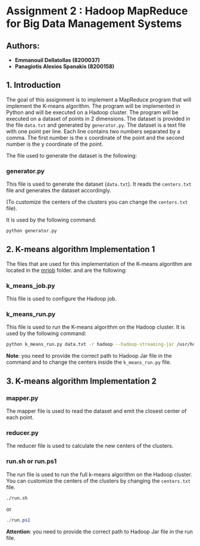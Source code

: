 # Assignment 2 : Hadoop MapReduce for  Big Data Management Systems

## Authors:

- **Emmanouil Dellatollas (8200037)**
- **Panagiotis Alexios Spanakis (8200158)**

## 1. Introduction

The goal of this assignment is to implement a MapReduce program that will implement the K-means algorithm.
The program will be implemented in Python and will be executed on a Hadoop cluster. The program will be executed on a
dataset of points in 2 dimensions. The dataset is provided in the file `data.txt` and generated by `generator.py`.
The dataset is a text file with one point per line.
Each line contains two numbers separated by a comma.
The first number is the x coordinate of the point and the second number is the y coordinate of the point.

The file used to generate the dataset is the following:

### generator.py

This file is used to generate the dataset (`data.txt`). It reads the `centers.txt` file and generates the dataset
accordingly. 

(To customize the centers of the clusters you can change the `centers.txt` file).    

It is used by the following command:
```bash
python generator.py
```


## 2. K-means algorithm Implementation 1

The files that are used for this implementation of the K-means algorithm are located in the [mrjob](mrjob) folder.
and are the following:

### k_means_job.py

This file is used to configure the Hadoop job.

### k_means_run.py

This file is used to run the K-means algorithm on the Hadoop cluster. It is used by the following command:

```bash
python k_means_run.py data.txt -r hadoop --hadoop-streaming-jar /usr/hdp/current/hadoop-mapreduce-client/hadoop-streaming.jar
```

**Note**: you need to provide the correct path to Hadoop Jar file in the command
and to change the centers inside the ``k_means_run.py`` file.


## 3. K-means algorithm Implementation 2


### mapper.py

The mapper file is used to read the dataset and emit the closest center of each point.

### reducer.py

The reducer file is used to calculate the new centers of the clusters.

### run.sh or run.ps1

The run file is used to run the full k-means algorithm on the Hadoop cluster.
You can customize the centers of the clusters by changing the `centers.txt` file.

```bash
./run.sh
```

or

```powershell
./run.ps1
```

**Attention**: you need to provide the correct path to Hadoop Jar file in the run file.
